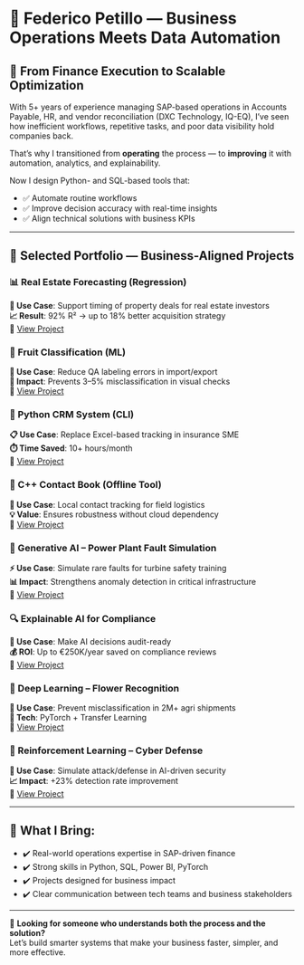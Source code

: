 # 👤 Federico Petillo — Business Operations Meets Data Automation

## 🎯 From Finance Execution to Scalable Optimization

With 5+ years of experience managing SAP-based operations in Accounts Payable, HR, and vendor reconciliation (DXC Technology, IQ-EQ), I’ve seen how inefficient workflows, repetitive tasks, and poor data visibility hold companies back.

That’s why I transitioned from **operating** the process — to **improving** it with automation, analytics, and explainability.

Now I design Python- and SQL-based tools that:

- ✅ Automate routine workflows  
- ✅ Improve decision accuracy with real-time insights  
- ✅ Align technical solutions with business KPIs  

---

## 💼 Selected Portfolio — Business-Aligned Projects

### 📊 Real Estate Forecasting (Regression)  
**🏢 Use Case**: Support timing of property deals for real estate investors  
**📈 Result**: 92% R² → up to 18% better acquisition strategy  
🔗 [View Project](https://github.com/xantes88/Portfolio/tree/main/Progetti%20Machine%20Learning/un%20modello%20di%20previsione%20del%20mercato%20immobiliare)

### 🍍 Fruit Classification (ML)  
**🍇 Use Case**: Reduce QA labeling errors in import/export  
**🎯 Impact**: Prevents 3–5% misclassification in visual checks  
🔗 [View Project](https://github.com/xantes88/Portfolio/tree/main/Progetti%20Machine%20Learning/classificazione%20frutti%20esotici)

### 🧾 Python CRM System (CLI)  
**📋 Use Case**: Replace Excel-based tracking in insurance SME  
**⏱️ Time Saved**: 10+ hours/month  
🔗 [View Project](https://github.com/xantes88/Portfolio/tree/main/progetto%20python)

### 📘 C++ Contact Book (Offline Tool)  
**🚛 Use Case**: Local contact tracking for field logistics  
**💡 Value**: Ensures robustness without cloud dependency  
🔗 [View Project](https://github.com/xantes88/Portfolio/tree/main/progetto%20c%2B%2B)

### 🧪 Generative AI – Power Plant Fault Simulation  
**⚡ Use Case**: Simulate rare faults for turbine safety training  
**📊 Impact**: Strengthens anomaly detection in critical infrastructure  
🔗 [View Project](https://github.com/xantes88/Portfolio/tree/main/Generative%20AI/Data%20agumentation%20for%20power%20plant%20safety)

### 🔍 Explainable AI for Compliance  
**🏦 Use Case**: Make AI decisions audit-ready  
**💰 ROI**: Up to €250K/year saved on compliance reviews  
🔗 [View Project](https://github.com/xantes88/Portfolio/tree/main/Explainable%20AI)

### 🌼 Deep Learning – Flower Recognition  
**🚚 Use Case**: Prevent misclassification in 2M+ agri shipments  
**🧠 Tech**: PyTorch + Transfer Learning  
🔗 [View Project](https://github.com/xantes88/Portfolio/tree/main/Deep%20Learning/Computer%20Vision)

### 🤖 Reinforcement Learning – Cyber Defense  
**🔐 Use Case**: Simulate attack/defense in AI-driven security  
**📈 Impact**: +23% detection rate improvement  
🔗 [View Project](https://github.com/xantes88/Portfolio/tree/main/Reinforcement%20learning)

---

## 🧠 What I Bring:

- ✔️ Real-world operations expertise in SAP-driven finance  
- ✔️ Strong skills in Python, SQL, Power BI, PyTorch  
- ✔️ Projects designed for business impact 
- ✔️ Clear communication between tech teams and business stakeholders  

---

📩 **Looking for someone who understands both the process and the solution?**  
Let’s build smarter systems that make your business faster, simpler, and more effective.
